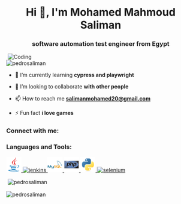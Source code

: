 <h1 align="center">Hi 👋, I'm Mohamed Mahmoud Saliman</h1>
<h3 align="center">software automation test engineer from Egypt</h3>
<img align="right" alt="Coding" width="500" src='https://gist.githubusercontent.com/patevs/b007a0e98fb216438d4cbf559fac4166/raw/88f20c9d749d756be63f22b09f3c4ac570bc5101/programming.gif'>
<p align="left"> <img src="https://komarev.com/ghpvc/?username=pedrosaliman&label=Profile%20views&color=0e75b6&style=flat" alt="pedrosaliman" /> </p>

- 🌱 I’m currently learning **cypress and playwright**

- 👯 I’m looking to collaborate  **with other people**

- 📫 How to reach me **salimanmohamed20@gmail.com**

- ⚡ Fun fact **i love games**

<h3 align="left">Connect with me:</h3>
<p align="left">
</p>

<h3 align="left">Languages and Tools:</h3>
<p align="left"> <a href="https://www.java.com" target="_blank" rel="noreferrer"> <img src="https://raw.githubusercontent.com/devicons/devicon/master/icons/java/java-original.svg" alt="java" width="40" height="40"/> </a> <a href="https://www.jenkins.io" target="_blank" rel="noreferrer"> <img src="https://www.vectorlogo.zone/logos/jenkins/jenkins-icon.svg" alt="jenkins" width="40" height="40"/> </a> <a href="https://www.mysql.com/" target="_blank" rel="noreferrer"> <img src="https://raw.githubusercontent.com/devicons/devicon/master/icons/mysql/mysql-original-wordmark.svg" alt="mysql" width="40" height="40"/> </a> <a href="https://www.php.net" target="_blank" rel="noreferrer"> <img src="https://raw.githubusercontent.com/devicons/devicon/master/icons/php/php-original.svg" alt="php" width="40" height="40"/> </a> <a href="https://www.python.org" target="_blank" rel="noreferrer"> <img src="https://raw.githubusercontent.com/devicons/devicon/master/icons/python/python-original.svg" alt="python" width="40" height="40"/> </a> <a href="https://www.selenium.dev" target="_blank" rel="noreferrer"> <img src="https://raw.githubusercontent.com/detain/svg-logos/780f25886640cef088af994181646db2f6b1a3f8/svg/selenium-logo.svg" alt="selenium" width="40" height="40"/> </a> </p>

<!-- <p><img align="left" src="https://github-readme-stats.vercel.app/api/top-langs?username=pedroSaliman&theme=merko&show_icons=true&locale=en&layout=compact" alt="pedrosaliman" /></p> -->

<p>&nbsp;<img align="center" src="https://github-readme-stats.vercel.app/api?username=pedroSaliman&theme=tokyonight&show_icons=true&locale=en" alt="pedrosaliman" /></p>

<p><img align="center" src="https://github-readme-streak-stats.herokuapp.com/?user=pedroSaliman&theme=dark" alt="pedrosaliman" /></p>


